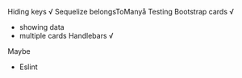 Hiding keys √
Sequelize belongsToManyå
Testing
Bootstrap cards √
  - showing data
  - multiple cards
Handlebars √

Maybe
  - Eslint
